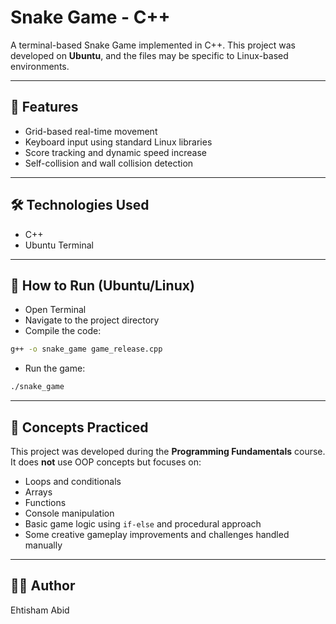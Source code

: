 # Snake Game - C++

A terminal-based Snake Game implemented in C++. This project was developed on **Ubuntu**, and the files may be specific to Linux-based environments.

---

## 🚀 Features

- Grid-based real-time movement
- Keyboard input using standard Linux libraries
- Score tracking and dynamic speed increase
- Self-collision and wall collision detection

---

## 🛠 Technologies Used

- C++
- Ubuntu Terminal

---

## 📁 How to Run (Ubuntu/Linux)


- Open Terminal
- Navigate to the project directory
- Compile the code:
```bash
g++ -o snake_game game_release.cpp
```
- Run the game:
```bash
./snake_game
```

---

## 🧠 Concepts Practiced

This project was developed during the **Programming Fundamentals** course. It does **not** use OOP concepts but focuses on:

- Loops and conditionals
- Arrays
- Functions
- Console manipulation
- Basic game logic using `if-else` and procedural approach
- Some creative gameplay improvements and challenges handled manually

---

## 👨‍💻 Author

Ehtisham Abid

